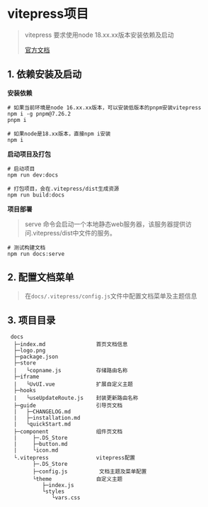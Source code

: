 # vitepress项目

> vitepress 要求使用node 18.xx.xx版本安装依赖及启动
> 
> [官方文档](https://vitejs.cn/vitepress/guide/deploy.html#%E6%9E%84%E5%BB%BA%E6%96%87%E6%A1%A3)

## 1. 依赖安装及启动

**安装依赖**

```shell
# 如果当前环境是node 16.xx.xx版本，可以安装低版本的pnpm安装vitepress
npm i -g pnpm@7.26.2
pnpm i

# 如果node是18.xx版本，直接npm i安装
npm i
```
**启动项目及打包**

```shell
# 启动项目
npm run dev:docs

# 打包项目，会在.vitepress/dist生成资源
npm run build:docs

```

**项目部署**

> serve 命令会启动一个本地静态web服务器，该服务器提供访问.vitepress/dist中文件的服务。

```shell
# 测试构建文档
npm run docs:serve
```

## 2. 配置文档菜单

> 在`docs/.vitepress/config.js`文件中配置文档菜单及主题信息

## 3. 项目目录

```text
 docs
  ├─index.md                首页文档信息
  ├─logo.png
  ├─package.json
  ├─store
  |   └copname.js           存储路由名称
  ├─iframe
  |   └UvUI.vue             扩展自定义主题
  ├─hooks
  |   └useUpdateRoute.js    封装更新路由名称
  ├─guide                   引导页文档
  |   ├─CHANGELOG.md
  |   ├─installation.md
  |   └quickStart.md
  ├─component               组件页文档
  |     ├─.DS_Store
  |     ├─button.md
  |     └icon.md
  └.vitepress               vitepress配置
        ├─.DS_Store
        ├─config.js          文档主题及菜单配置
        └theme              自定义主题
           ├─index.js
           └styles
              └vars.css

```
